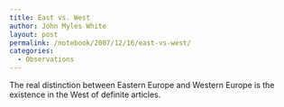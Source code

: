 ```yaml
---
title: East vs. West
author: John Myles White
layout: post
permalink: /notebook/2007/12/16/east-vs-west/
categories:
  - Observations
---
```


The real distinction between Eastern Europe and Western Europe is the existence in the West of definite articles.
